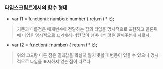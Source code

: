 ### 타입스크립트에서의 함수 형태

- var f1 = function(i: number): number { return i * i;};
> 기존과 다름점은 매개변수에 전달하는 값의 타입을 명시적으로 표현하고
> 콜론뒤에 타입을 명시적으로 표기해서 리턴값이 넘버라는 것을 말해주는게 다르다.

- var f2 = function(i: number) { return i * i;};
> 위의 코드랑 다른 점은 결과값을 확실히 알지 못할때 변동이 있을 수 있으니
> 명시적으로 타입을 표시하지 않는 점이 다르다
